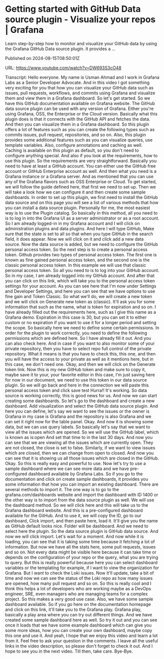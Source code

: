 # Getting started with GitHub Data source plugin - Visualize your repos | Grafana

Learn step-by-step how to monitor and visualize your GitHub data by using the Grafana GitHub Data source plugin. It provides a ...

Published on 2024-08-15T08:50:01Z

URL: https://www.youtube.com/watch?v=DW693S3cO48

Transcript: Hello everyone. My name is Usman Ahmad and I work in
Grafana Labs as a Senior Developer Advocate. And in this video I got something
very exciting for you that how you can visualize your GitHub data such as
issues, pull requests, workflows, and commits using Grafana and visualize
them and view them in a Grafana dashboard. So let's get started. So we have this GitHub documentation
available on Grafana website. The GitHub data source plugin can
be used with any version of Grafana. Either you're using Grafana, OSS,
the Enterprise or the Cloud version. Basically what this plugin does is that
it connects with the GitHub API and fetches the data. And then you can
visualize them in a Grafana dashboard. So this plugin offers a lot of features
such as you can create the following types such as commits issues,
pull request, repositories, and so on. Also, this plugin provides some
additional features such as
you can visualize queries, use template variables. Also, configure
annotations and caching as well. Caching is available on
this plugin as default, so you don't need to
configure anything special. And also if you look at the
requirements, how to use this plugin. So the requirements are
very straightforward. Basically you need to have
at least a GitHub account. You can either use the GitHub free account
or GitHub Enterprise account as well. And then what you need is a Grafana
instance or a Grafana server. And as mentioned that you can use any
of the Grafana flavors such as OSS Enterprise or Cloud. To get started,
we will follow the guide defined here, that first we need to set up. Then we will take a look how we can
configure it and then create some sample dashboards. In order
to set up this plugin, we first need to install the GitHub
data source and on this page you will see a list of various methods
that how you can install a data source plugin. Personally for me, the most
easiest way is to use the Plugin catalog. So basically in this method, all you need to is to log in into the
Grafana UI as a server administrator or as a root account. So I am already logged-in in my
Grafana account and I will click on administration plugins and data plugins. And here I will type GitHub, Make sure that the state is set
to all so that when you type GitHub in the search
field, it does appear. Now we will click on it and
click add a new data source. Now the data source is added, but we need to configure the
GitHub personal access token. So the next step is to create
a personal access token. Github provides two types
of personal access token. The first one is known as fine
gained personal access token, and the second one is the
classic personal access token. In this example we will use that
classic personal access token. So all you need to is to log into
your GitHub account. So in my case, I am already logged
into my GitHub account. And after that you can click on this link, which will take you to the personal
access token settings for your account. As you can see here that I'm now
under Settings and Developer Settings, and here you can see that we have options
to use fine gain and Token Classic. So what we'll do, we will create a new token and we
will click on Generate new token as (classic). It'll ask you for some
information that such as the name, what is token for expiration and so on. I have already filled out
the requirements here, such as I give this name as a Grafana
demo. Expiration in this case is 30, but you can set it to either custom or
no expiration if you want to use it for a longer period and setting the scope. So basically here we need to
define some certain permissions. In order for the plugin to work correctly, you need to define the following
permissions which are defined here. So I have already fill it out. And you can also check here. And in case if you want to also
monitor some of your private repository, then you have to select repo
full control of the private repository. What it means is that you
have to check this, this one, and then you will have the
access to your private as well as it mentions here, but in
this case, we don't need one. Okay, and then we will click
on the Generate token link. Now this is my new GitHub token and make sure to copy it,
maybe save it to your, your favorite editor in this case, I'm just saving here
for now in our document, we need to use this token
in our data source plugin. So we will go back and here in the connection we will
paste this personal access token and click save test Hurra!! It's working. So data source is working
correctly, this is good news for us. And now we can start
creating some dashboards. So let's go to the dashboard
and create a new dashboard. Add visualization and select
the GitHub data source plugin. And here you can define, let's say we want to see the issues or the owner is Grafana in my case is
Grafana and the repository is also Grafana and we can set it
right now for the table panel. Okay. And now it is showing some
data, but we can use query labels. So basically let's say that we want
to view all the issues which are opened. So we will use the GitHub
label, which is known as is:open And set that time to in the last 30 days. And now you can see that we are viewing
all the issues which are currently open. They are not closed, the
close is set to false. Similarly, if we want to view
issues which are closed, then we can change from open to closed. And now you can see that it is
showing us all those issues which are closed in the GitHub. Okay. So this is really easy
and powerful to use. Now let's try to use a sample
dashboard where we can see more data and we have pre-configured
dashboard available by Grafana Labs. So if you go to the documentation and
click on create sample dashboards, it provides you some information that
how you can import an existing dashboard. There are several methods to import it. The one way is to go to the grafana.com/dashboards website
and import the dashboard with ID 1400 or the other way is to import
from the data source plugin as well. We will use the dashboard method. So we will click here and this will take
us to the Grafana dashboard website. And this is a pre-configured
dashboard available for the GitHub. And to use it, we will copy the ID, go to our dashboard, Click import, and then
paste here, load it. It'll give you the name as
GitHub default looks nice. Folder will be dashboard. And we need to select here the plugin. So the data source plugin is GitHub data
source. And now we will click import. Let's wait for a moment.
And now while it is loading, you can see that it is taking some
time because it fetching a lot of information. But now we have all
the stats here, some pull requests, issues and so on. Not every data might be visible here
because it can take time or depends on the configuration of your repo or the
query, what you are trying to query. But this is really powerful
because here you can select dashboard variables or the
templating for example, if I want to view the
organization for Grafana. But I want to check the Loki issues. Now it'll update, take a bit of time and now we can
see the status of the Loki repo as how many issues are opened,
how many pull request and so on. So this is really cool and I think
this helps a lot of developers who are working maybe as a DevOps engineer, SRE, even managers who are managing
teams for a complex project. So this makes a very good use case. Also, we have some sample dashboard available. So if you go here on the
documentation homepage and click on this link, it'll take you to
the Grafana play. Grafana play, basically a play area where you
can try out different things. And we have created some
sample dashboard here as well. So try it out and you can see once it loads that we have some example dashboard
which can give you some more ideas, how you can create your own dashboard, maybe copy this one and use it. And yeah, I hope that we enjoy this
video and learn a lot from it. Feel free to ask your
question in the comments. I leave all the useful links
in the video description, so please don't forget to check it out.
And I hope to see you in the next video. Till then, take care. Bye-Bye.

